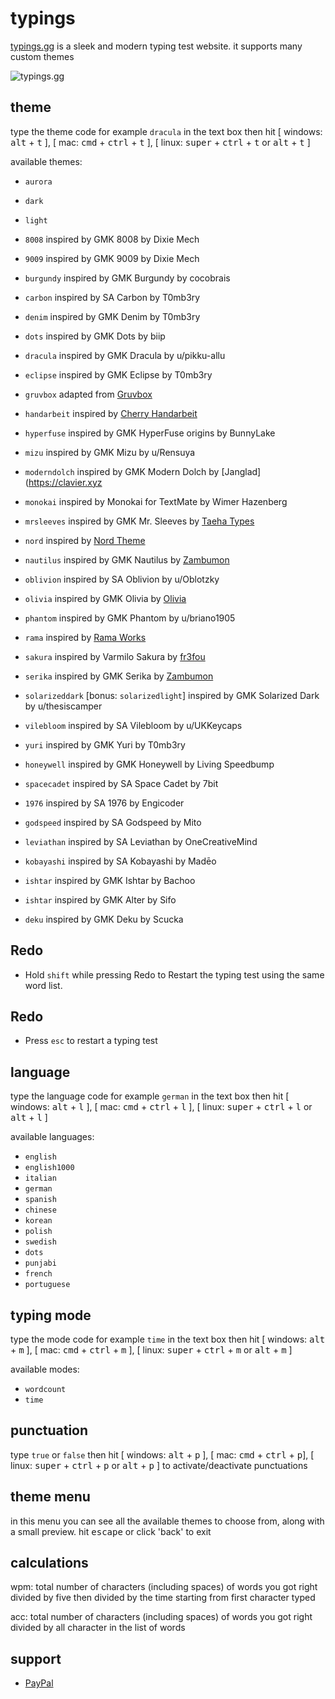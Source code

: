 # typings

<a href="https://typings.gg" target="_blank">typings.gg</a> is a sleek and modern typing test website. it supports many custom themes

![typings.gg](img/typings-screen-shot.png)

## theme

type the theme code for example `dracula` in the text box then hit [ windows: <kbd>alt</kbd> + <kbd>t</kbd> ], [ mac: <kbd>cmd</kbd> + <kbd>ctrl</kbd> + <kbd>t</kbd> ], [ linux: <kbd>super</kbd> + <kbd>ctrl</kbd> + <kbd>t</kbd> or <kbd>alt</kbd> + <kbd>t</kbd> ]

available themes:

- `aurora`
- `dark`
- `light`

- `8008` inspired by GMK 8008 by Dixie Mech
- `9009` inspired by GMK 9009 by Dixie Mech
- `burgundy` inspired by GMK Burgundy by cocobrais
- `carbon` inspired by SA Carbon by T0mb3ry
- `denim` inspired by GMK Denim by T0mb3ry
- `dots` inspired by GMK Dots by biip
- `dracula` inspired by GMK Dracula by u/pikku-allu
- `eclipse` inspired by GMK Eclipse by T0mb3ry
- `gruvbox` adapted from [Gruvbox](https://github.com/morhetz/gruvbox)
- `handarbeit` inspired by [Cherry Handarbeit](https://pinchocodia.tistory.com/17)
- `hyperfuse` inspired by GMK HyperFuse origins by BunnyLake
- `mizu` inspired by GMK Mizu by u/Rensuya
- `moderndolch` inspired by GMK Modern Dolch by [Janglad](https://clavier.xyz
- `monokai` inspired by Monokai for TextMate by Wimer Hazenberg
- `mrsleeves` inspired by GMK Mr. Sleeves by [Taeha Types](https://www.taehatypes.com/)
- `nord` inspired by [Nord Theme](https://nordtheme.com)
- `nautilus` inspired by GMK Nautilus by [Zambumon](https://zambumon.com)
- `oblivion` inspired by SA Oblivion by u/Oblotzky
- `olivia` inspired by GMK Olivia by [Olivia](https://github.com/olivia)
- `phantom` inspired by GMK Phantom by u/briano1905
- `rama` inspired by [Rama Works](https://rama.works)
- `sakura` inspired by Varmilo Sakura by [fr3fou](https://github.com/fr3fou)
- `serika` inspired by GMK Serika by [Zambumon](https://zambumon.com)
- `solarizeddark` [bonus: `solarizedlight`] inspired by GMK Solarized Dark by u/thesiscamper
- `vilebloom` inspired by SA Vilebloom by u/UKKeycaps
- `yuri` inspired by GMK Yuri by T0mb3ry
- `honeywell` inspired by GMK Honeywell by Living Speedbump
- `spacecadet` inspired by SA Space Cadet by 7bit
- `1976` inspired by SA 1976 by Engicoder
- `godspeed` inspired by SA Godspeed by Mito
- `leviathan` inspired by SA Leviathan by OneCreativeMind
- `kobayashi` inspired by SA Kobayashi by Madēo
- `ishtar` inspired by GMK Ishtar by Bachoo
- `ishtar` inspired by GMK Alter by Sifo
- `deku` inspired by GMK Deku by Scucka

## Redo

- Hold `shift` while pressing Redo to Restart the typing test using the same word list.

## Redo

 - Press `esc` to restart a typing test

## language

type the language code for example `german` in the text box then hit [ windows: <kbd>alt</kbd> + <kbd>l</kbd> ], [ mac: <kbd>cmd</kbd> + <kbd>ctrl</kbd> + <kbd>l</kbd> ], [ linux: <kbd>super</kbd> + <kbd>ctrl</kbd> + <kbd>l</kbd> or <kbd>alt</kbd> + <kbd>l</kbd> ]

available languages:

- `english`
- `english1000`
- `italian`
- `german`
- `spanish`
- `chinese`
- `korean`
- `polish`
- `swedish`
- `dots`
- `punjabi`
- `french`
- `portuguese`

## typing mode

type the mode code for example `time` in the text box then hit [ windows: <kbd>alt</kbd> + <kbd>m</kbd> ], [ mac: <kbd>cmd</kbd> + <kbd>ctrl</kbd> + <kbd>m</kbd> ], [ linux: <kbd>super</kbd> + <kbd>ctrl</kbd> + <kbd>m</kbd> or <kbd>alt</kbd> + <kbd>m</kbd> ]

available modes:

- `wordcount`
- `time`

## punctuation

type `true` or `false` then hit [ windows: <kbd>alt</kbd> + <kbd>p</kbd> ], [ mac: <kbd>cmd</kbd> + <kbd>ctrl</kbd> + <kbd>p</kbd>], [ linux: <kbd>super</kbd> + <kbd>ctrl</kbd> + <kbd>p</kbd> or <kbd>alt</kbd> + <kbd>p</kbd> ] to activate/deactivate punctuations

## theme menu

in this menu you can see all the available themes to choose from, along with a small preview. hit <kbd>escape</kbd> or click 'back' to exit

## calculations

wpm: total number of characters (including spaces) of words you got right divided by five then divided by the time starting from first character typed

acc: total number of characters (including spaces) of words you got right divided by all character in the list of words

## support

- <a href="https://www.paypal.me/briano1905" target="_blank">PayPal</a>